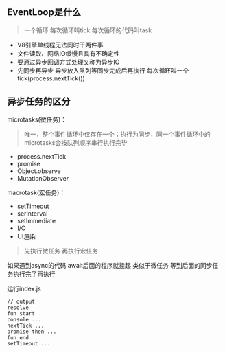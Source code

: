 ## EventLoop是什么
> 一个循环 每次循环叫tick 每次循环的代码叫task

- V8引擎单线程无法同时干两件事
- 文件读取、网络IO缓慢且具有不确定性
- 要通过异步回调方式处理又称为异步IO
- 先同步再异步 异步放入队列等同步完成后再执行 每次循环叫一个tick(process.nextTick())

## 异步任务的区分
microtasks(微任务)：
> 唯一，整个事件循环中仅存在一个；执行为同步，同一个事件循环中的microtasks会按队列顺序串行执行完毕
- process.nextTick
- promise
- Object.observe
- MutationObserver

macrotask(宏任务)：
- setTimeout
- serInterval
- setImmediate
- I/O
- UI渲染

> 先执行微任务 再执行宏任务

如果遇到async的代码 await后面的程序就挂起 类似于微任务 等到后面的同步任务执行完了再执行

运行index.js
```
// output
resolve
fun start
console ...
nextTick ...
promise then ...
fun end
setTimeout ...
```